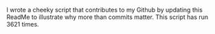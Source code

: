 I wrote a cheeky script that contributes to my Github by updating this ReadMe to illustrate why more than commits matter. This script has run 3621 times.